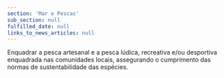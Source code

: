 ```yaml
---
section: 'Mar e Pescas'
sub_section: null
fulfilled_date: null
links_to_news_articles: null
---
```


Enquadrar a pesca artesanal e a pesca lúdica, recreativa e/ou desportiva enquadrada nas comunidades locais, assegurando o cumprimento das normas de sustentabilidade das espécies.
